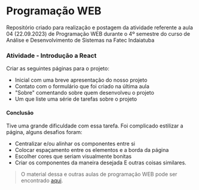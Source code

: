 # Programação WEB
Repositório criado para realização e postagem da atividade referente a aula 04 (22.09.2023) de Programação WEB durante o 4º semestre do curso de Análise e Desenvolvimento de Sistemas na Fatec Indaiatuba

### Atividade - Introdução a React
Criar as seguintes páginas para o projeto:
- Inicial com uma breve apresentação do nosso projeto
- Contato com o formulário que foi criado na última aula
- "Sobre" comentando sobre quem desenvolveu o projeto
- Um que liste uma série de tarefas sobre o projeto

#### Conclusão
Tive uma grande dificuldade com essa tarefa. Foi complicado estilizar a página, alguns desafios foram:
- Centralizar e/ou alinhar os componentes entre si
- Colocar espaçamento entre os elementos e a borda da página
- Escolher cores que seriam visualmente bonitas
- Criar os componentes da maneira desejada
E outras coisas similares.

>O material dessa e outras aulas de programação WEB pode ser encontrado [aqui](https://github.com/barbara-bruzon/aulas-programacao-web).
